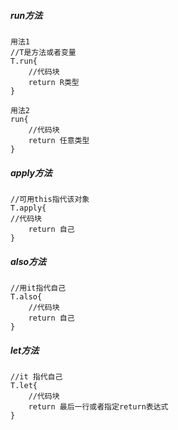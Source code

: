 ##### run方法

```
用法1
//T是方法或者变量
T.run{
    //代码块
    return R类型
}

用法2
run{
    //代码块
    return 任意类型
}
```

##### apply方法

```
//可用this指代该对象
T.apply{
//代码块
    return 自己
}
```

##### also方法

```
//用it指代自己
T.also{
    //代码块
    return 自己
}
```

##### let方法

```
//it 指代自己
T.let{
    //代码块
    return 最后一行或者指定return表达式
}
```



